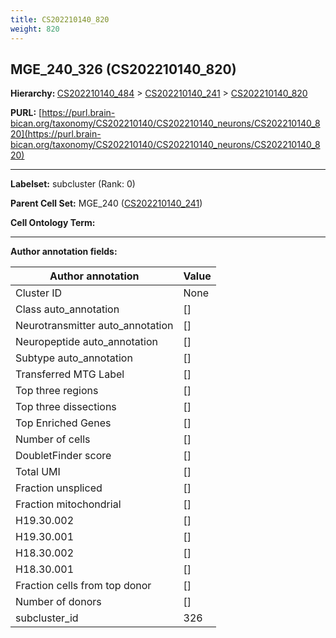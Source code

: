 ```yaml
---
title: CS202210140_820
weight: 820
---
```

## MGE_240_326 (CS202210140_820)
<b>Hierarchy: </b>
[CS202210140_484](../CS202210140_484) >
[CS202210140_241](../CS202210140_241) >
[CS202210140_820](../CS202210140_820)

**PURL:** [https://purl.brain-bican.org/taxonomy/CS202210140/CS202210140_neurons/CS202210140_820](https://purl.brain-bican.org/taxonomy/CS202210140/CS202210140_neurons/CS202210140_820)

---


**Labelset:** subcluster (Rank: 0)

**Parent Cell Set:** MGE_240 ([CS202210140_241](../CS202210140_241))



**Cell Ontology Term:** 

[MARKER GENES.]: #


---

[TRANSFERRED ANNOTATIONS.]: #


[AUTHOR ANNOTATION FIELDS.]: #


**Author annotation fields:**

| Author annotation | Value |
|-------------------|-------|
|Cluster ID|None|
|Class auto_annotation|[]|
|Neurotransmitter auto_annotation|[]|
|Neuropeptide auto_annotation|[]|
|Subtype auto_annotation|[]|
|Transferred MTG Label|[]|
|Top three regions|[]|
|Top three dissections|[]|
|Top Enriched Genes|[]|
|Number of cells|[]|
|DoubletFinder score|[]|
|Total UMI|[]|
|Fraction unspliced|[]|
|Fraction mitochondrial|[]|
|H19.30.002|[]|
|H19.30.001|[]|
|H18.30.002|[]|
|H18.30.001|[]|
|Fraction cells from top donor|[]|
|Number of donors|[]|
|subcluster_id|326|
